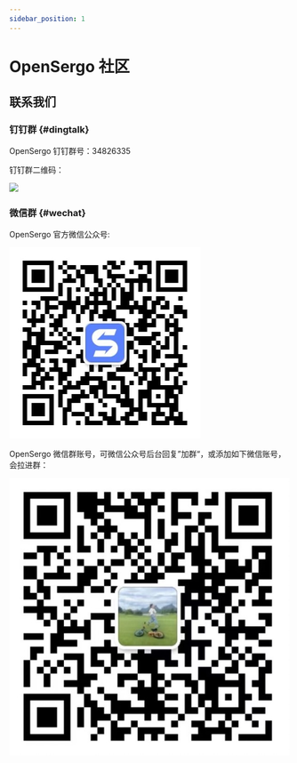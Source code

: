 ```yaml
---
sidebar_position: 1
---
```


# OpenSergo 社区

## 联系我们

### 钉钉群 {#dingtalk}

OpenSergo 钉钉群号：34826335

钉钉群二维码：

![](../resources/dingtalk-group.png)

### 微信群 {#wechat}

OpenSergo 官方微信公众号:

![](../resources/wechat-official-account.jpg)

OpenSergo 微信群账号，可微信公众号后台回复”加群“，或添加如下微信账号，会拉进群：

![](../resources/wechat-group.jpg)
